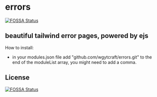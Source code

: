 # errors
[![FOSSA Status](https://app.fossa.com/api/projects/git%2Bgithub.com%2Fwgytcraft%2Ferrors.svg?type=shield)](https://app.fossa.com/projects/git%2Bgithub.com%2Fwgytcraft%2Ferrors?ref=badge_shield)

## beautiful tailwind error pages, powered by ejs
How to install:
- in your modules.json file add "github.com/wgytcraft/errors.git" to the end of the moduleList array, you might need to add a comma.
## License
[![FOSSA Status](https://app.fossa.com/api/projects/git%2Bgithub.com%2Fwgytcraft%2Ferrors.svg?type=large)](https://app.fossa.com/projects/git%2Bgithub.com%2Fwgytcraft%2Ferrors?ref=badge_large)
